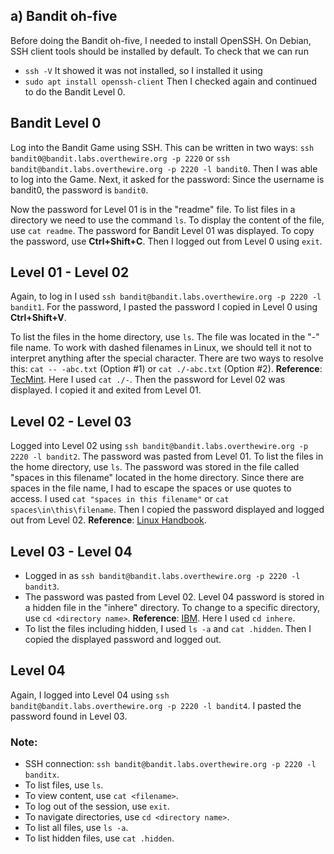 

## a) Bandit oh-five

Before doing the Bandit oh-five, I needed to install OpenSSH. On Debian, SSH client tools should be installed by default. To check that we can run 
- `ssh -V`
It showed it was not installed, so I installed it using 
- `sudo apt install openssh-client`
Then I checked again and continued to do the Bandit Level 0.

## Bandit Level 0

Log into the Bandit Game using SSH. This can be written in two ways: `ssh bandit0@bandit.labs.overthewire.org -p 2220` or `ssh bandit@bandit.labs.overthewire.org -p 2220 -l bandit0`. Then I was able to log into the Game. Next, it asked for the password: Since the username is bandit0, the password is `bandit0`.

Now the password for Level 01 is in the "readme" file. To list files in a directory we need to use the command `ls`. To display the content of the file, use `cat readme`. The password for Bandit Level 01 was displayed. To copy the password, use **Ctrl+Shift+C**. Then I logged out from Level 0 using `exit`.

## Level 01 - Level 02

Again, to log in I used `ssh bandit@bandit.labs.overthewire.org -p 2220 -l bandit1`. For the password, I pasted the password I copied in Level 0 using **Ctrl+Shift+V**.

To list the files in the home directory, use `ls`. The file was located in the "-" file name. To work with dashed filenames in Linux, we should tell it not to interpret anything after the special character. There are two ways to resolve this: `cat -- -abc.txt` (Option #1) or `cat ./-abc.txt` (Option #2). **Reference**: [TecMint](https://www.tecmint.com/special-character-filenames-linux/). Here I used `cat ./-`. Then the password for Level 02 was displayed. I copied it and exited from Level 01.

## Level 02 - Level 03

Logged into Level 02 using `ssh bandit@bandit.labs.overthewire.org -p 2220 -l bandit2`. The password was pasted from Level 01. To list the files in the home directory, use `ls`. The password was stored in the file called "spaces in this filename" located in the home directory. Since there are spaces in the file name, I had to escape the spaces or use quotes to access. I used `cat "spaces in this filename"` or `cat spaces\in\this\filename`. Then I copied the password displayed and logged out from Level 02. **Reference**: [Linux Handbook](https://linuxhandbook.com/filename-spaces-linux/).

## Level 03 - Level 04

- Logged in as `ssh bandit@bandit.labs.overthewire.org -p 2220 -l bandit3`.
- The password was pasted from Level 02. Level 04 password is stored in a hidden file in the "inhere" directory. To change to a specific directory, use `cd <directory name>`. **Reference**: [IBM](https://www.ibm.com/docs/en/aix/7.2?topic=directories-changing-another-directory-cd-command). Here I used `cd inhere`.
- To list the files including hidden, I used `ls -a` and `cat .hidden`. Then I copied the displayed password and logged out.

## Level 04

Again, I logged into Level 04 using `ssh bandit@bandit.labs.overthewire.org -p 2220 -l bandit4`. I pasted the password found in Level 03.

### Note:
- SSH connection: `ssh bandit@bandit.labs.overthewire.org -p 2220 -l banditx`.
- To list files, use `ls`.
- To view content, use `cat <filename>`.
- To log out of the session, use `exit`.
- To navigate directories, use `cd <directory name>`.
- To list all files, use `ls -a`.
- To list hidden files, use `cat .hidden`.
